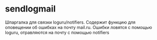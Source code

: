 # sendlogmail
Шпаргалка для связки loguru/notifiers. Содержит функцию для оповещении об ошибках на почту mail.ru. Ошибки ловятся с помощью loguru, отравляются на почту с помощью notifiers
